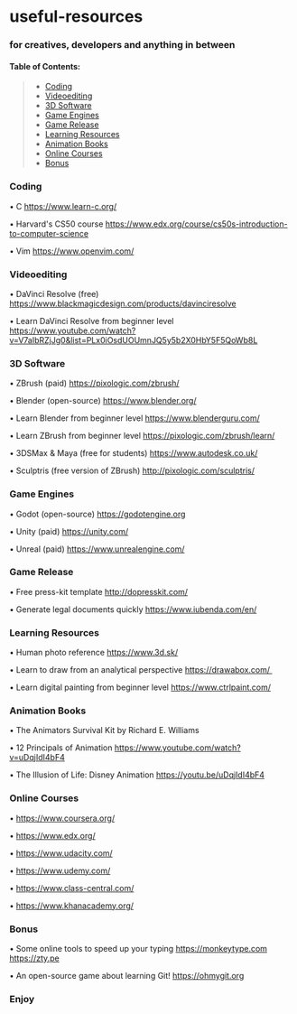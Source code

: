 # useful-resources
### for creatives, developers and anything in between

 #### Table of Contents:

>  - [Coding](#coding)
>  - [Videoediting](#videoediting)
>  - [3D Software](#3d-software)
>  - [Game Engines](#game-engines)
>  - [Game Release](#game-release)
>  - [Learning Resources](#learning-resources)
>  - [Animation Books](#animation-books)
>  - [Online Courses](#online-courses)
>  - [Bonus](#bonus)

### Coding

• C
  https://www.learn-c.org/

• Harvard's CS50 course
  https://www.edx.org/course/cs50s-introduction-to-computer-science

• Vim
  https://www.openvim.com/

### Videoediting

• DaVinci Resolve (free)
  https://www.blackmagicdesign.com/products/davinciresolve

• Learn DaVinci Resolve from beginner level
  https://www.youtube.com/watch?v=V7aIbRZjJg0&list=PLx0iOsdUOUmnJQ5y5b2X0HbY5F5QoWb8L


### 3D Software

• ZBrush (paid)
  https://pixologic.com/zbrush/

• Blender (open-source)
  https://www.blender.org/  

• Learn Blender from beginner level
  https://www.blenderguru.com/  

• Learn ZBrush from beginner level
  https://pixologic.com/zbrush/learn/

• 3DSMax & Maya (free for students)
  https://www.autodesk.co.uk/

• Sculptris (free version of ZBrush)
  http://pixologic.com/sculptris/ 

### Game Engines 

• Godot (open-source)
  https://godotengine.org

• Unity (paid)
  https://unity.com/

• Unreal (paid)
  https://www.unrealengine.com/

### Game Release

• Free press-kit template
  http://dopresskit.com/  

• Generate legal documents quickly
  https://www.iubenda.com/en/  

### Learning Resources

• Human photo reference
  https://www.3d.sk/  

• Learn to draw from an analytical perspective 
  https://drawabox.com/ 

• Learn digital painting from beginner level
  https://www.ctrlpaint.com/ 

### Animation Books

• The Animators Survival Kit by Richard E. Williams 

• 12 Principals of Animation 
  https://www.youtube.com/watch?v=uDqjIdI4bF4

• The Illusion of Life: Disney Animation 
  https://youtu.be/uDqjIdI4bF4  

### Online Courses

• https://www.coursera.org/

• https://www.edx.org/

• https://www.udacity.com/

• https://www.udemy.com/

• https://www.class-central.com/

• https://www.khanacademy.org/

### Bonus 

• Some online tools to speed up your typing
  https://monkeytype.com
  https://zty.pe

• An open-source game about learning Git!
  https://ohmygit.org


### Enjoy

